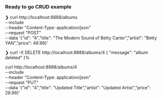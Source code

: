 ### Ready to go CRUD example


❯ curl http://localhost:8888/albums \
    --include \
    --header "Content-Type: application/json" \
    --request "POST" \
    --data '{"id": "4","title": "The Modern Sound of Betty Carter","artist": "Betty YAN","price": 49.99}'


❯ curl -X DELETE http://localhost:8888/albums/4
{
    "message": "album deleted"
}%


curl http://localhost:8888/albums/4 \
    --include \
    --header "Content-Type: application/json" \
    --request "PUT" \
    --data '{"id": "4","title": "Updated Title","artist": "Updated Artist","price": 29.99}'
